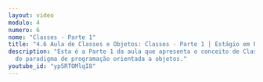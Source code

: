 ```yaml
---
layout: video
modulo: 4
numero: 6
nome: "Classes - Parte 1"
title: "4.6 Aula de Classes e Objetos: Classes - Parte 1 | Estágio em Programação"
description: "Esta é a Parte 1 da aula que apresenta o conceito de Classe dentro
  do paradigma de programação orientada a objetos."
youtube_id: "yp5RTOMlqI8"
---
```


